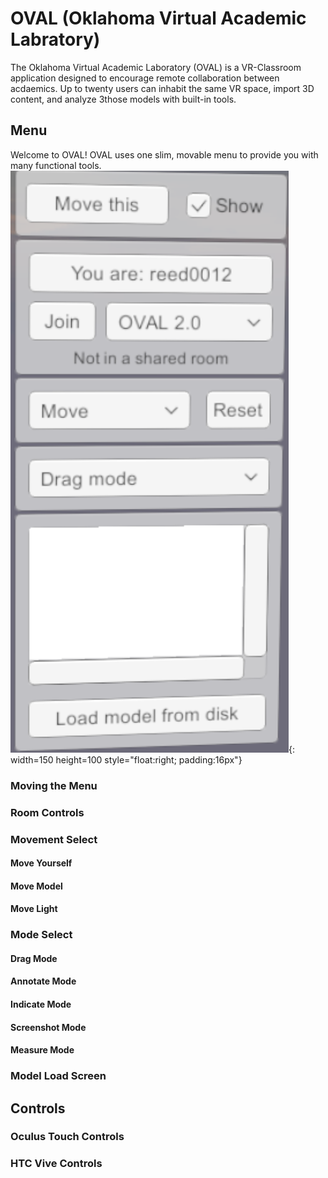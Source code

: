 # OVAL (Oklahoma Virtual Academic Labratory)
The Oklahoma Virtual Academic Laboratory (OVAL) is a VR-Classroom application designed to encourage remote collaboration between acdaemics. Up to twenty users can inhabit the same VR space, import 3D content, and analyze 3those models with built-in tools.

## Menu
Welcome to OVAL! OVAL uses one slim, movable menu to provide you with many functional tools. ![OVAL Menu](Menu.png){: width=150 height=100 style="float:right; padding:16px"}

### Moving the Menu

### Room Controls

### Movement Select
#### Move Yourself
#### Move Model
#### Move Light

### Mode Select
#### Drag Mode
#### Annotate Mode
#### Indicate Mode
#### Screenshot Mode
#### Measure Mode

### Model Load Screen

## Controls
### Oculus Touch Controls
### HTC Vive Controls
